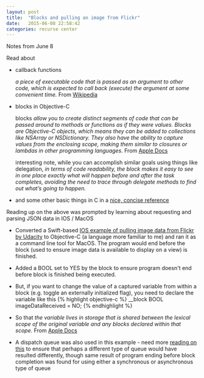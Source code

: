 ```yaml
---
layout: post
title:  "Blocks and pulling an image from Flickr"
date:   2015-06-08 22:58:42
categories: recurse center
---
```


Notes from June 8

Read about 

- callback functions

	*a piece of executable code that is passed as an argument to other code, which is expected to call back (execute) the argument at some convenient time.* From [Wikipedia](http://en.wikipedia.org/wiki/Callback_(computer_programming))

- blocks in Objective-C 

	blocks *allow you to create distinct segments of code that can be passed around to methods or functions as if they were values. Blocks are Objective-C objects, which means they can be added to collections like NSArray or NSDictionary. They also have the ability to capture values from the enclosing scope, making them similar to closures or lambdas in other programming languages.* From [Apple Docs](https://developer.apple.com/library/mac/documentation/Cocoa/Conceptual/ProgrammingWithObjectiveC/WorkingwithBlocks/WorkingwithBlocks.html)
	
	interesting note, while you can accomplish similar goals using things like delegation, *in terms of code readability, the block makes it easy to see in one place exactly what will happen before and after the task completes, avoiding the need to trace through delegate methods to find out what’s going to happen.*

- and some other basic things in C in a [nice, concise reference](http://gribblelab.org/CBootcamp/)

Reading up on the above was prompted by learning about requesting and parsing JSON data in IOS / MacOS 

- Converted a Swift-based [IOS example of pulling image data from Flickr by Udacity](https://github.com/udacity/ios-networking) to Objective-C (a language more familiar to me) and ran it as a command line tool for MacOS. The program would end before the block (used to ensure image data is available to display on a view) is finished. 

- Added a BOOL set to YES by the block to ensure program doesn't end before block is finished being executed. 

- But, if you want to change the value of a captured variable from within a block (e.g. toggle an externally initialized flag), you need to declare the variable like this
{% highlight objective-c %}
__block BOOL imageDataReceived = NO;
{% endhighlight %}

- So that *the variable lives in storage that is shared between the lexical scope of the original variable and any blocks declared within that scope.* From [Apple Docs](https://developer.apple.com/library/mac/documentation/Cocoa/Conceptual/ProgrammingWithObjectiveC/WorkingwithBlocks/WorkingwithBlocks.html)

- A dispatch queue was also used in this example - need more [reading on this](https://developer.apple.com/library/mac/documentation/General/Conceptual/ConcurrencyProgrammingGuide/OperationQueues/OperationQueues.html#//apple_ref/doc/uid/TP40008091-CH102) to ensure that perhaps a different type of queue would have resulted differently, though same result of program ending before block completion was found for using either a synchronous or asynchronous type of queue







